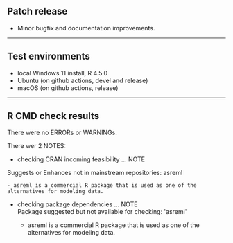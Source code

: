 ## Patch release

- Minor bugfix and documentation improvements.

----

## Test environments

* local Windows 11 install, R 4.5.0
* Ubuntu (on github actions, devel and release)
* macOS (on github actions, release)

----

## R CMD check results

There were no ERRORs or WARNINGs.

There wer 2 NOTES:

  * checking CRAN incoming feasibility ... NOTE    

   Suggests or Enhances not in mainstream repositories:
     asreml

    - asreml is a commercial R package that is used as one of the alternatives for modeling data.

  * checking package dependencies ... NOTE  
    Package suggested but not available for checking: 'asreml'
    
    - asreml is a commercial R package that is used as one of the alternatives
    for modeling data.

